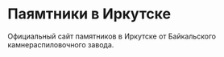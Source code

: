 # Паямтники в Иркутске
Официальный сайт памятников в Иркутске от Байкальского камнераспиловочного завода.

